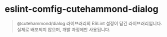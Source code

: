 # eslint-comfig-cutehammond-dialog

> @cutehammond/dialog 라이브러리의 ESLint 설정이 담긴 라이브러리입니다.
> 실제로 배포되지 않으며, 개발 과정에만 사용됩니다.
